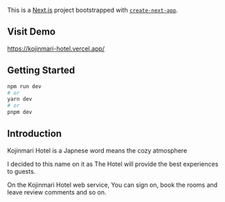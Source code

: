 This is a [Next.js](https://nextjs.org/) project bootstrapped with [`create-next-app`](https://github.com/vercel/next.js/tree/canary/packages/create-next-app).

## Visit Demo
https://kojinmari-hotel.vercel.app/

## Getting Started

```bash
npm run dev
# or
yarn dev
# or
pnpm dev
```

## Introduction

Kojinmari Hotel is a Japnese word means the cozy atmosphere

I decided to this name on it as The Hotel will provide the best experiences to guests.

On the Kojinmari Hotel web service, You can sign on, book the rooms and leave review comments and so on.
